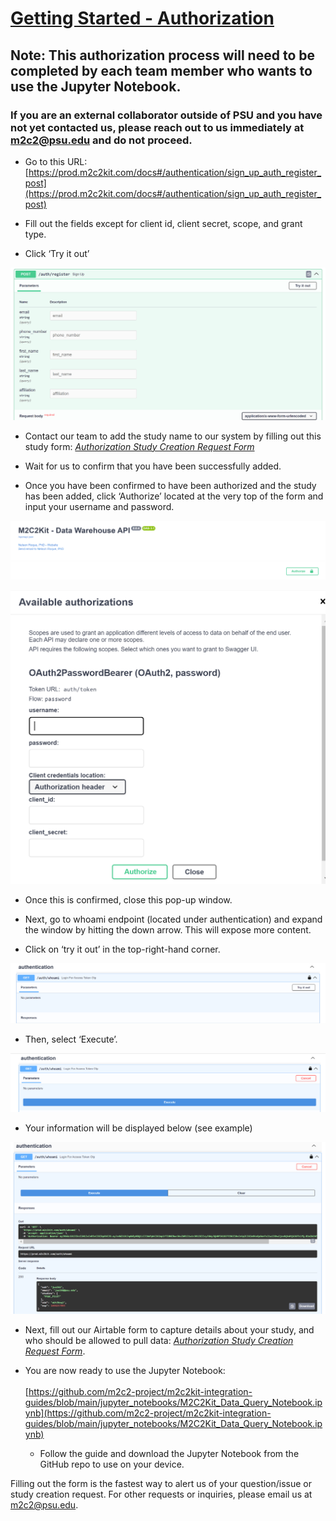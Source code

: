# <span style="text-decoration:underline;">Getting Started - Authorization</span>



## Note: This authorization process will need to be completed by each team member who wants to use the Jupyter Notebook. 

### If you are an external collaborator outside of PSU and you have not yet contacted us, please reach out to us immediately at m2c2@psu.edu and do not proceed.  

* Go to this URL: [https://prod.m2c2kit.com/docs#/authentication/sign_up_auth_register_post](https://prod.m2c2kit.com/docs#/authentication/sign_up_auth_register_post)  

* Fill out the fields except for client id, client secret, scope, and grant type. 

* Click ‘Try it out’  

![Click ‘Try it out’](authorize_register.png "Click ‘Try it out’")

* Contact our team to add the study name to our system by filling out this study form: *[Authorization Study Creation Request Form](https://airtable.com/app0JQhjqc5VNZMpZ/shrAqgkD5GD3hHOKI)*  

* Wait for us to confirm that you have been successfully added. 
* Once you have been confirmed to have been authorized and the study has been added, click ‘Authorize’ located at the very top of the form and input your username and password.  

![Once you have been confirmed to have been authorized and the study has been added, click ‘Authorize’ located at the very top of the form and input your username and password.](authorize_register2.png "Once you have been confirmed to have been authorized and the study has been added, click ‘Authorize’ located at the very top of the form and input your username and password.")

![Once you have been confirmed to have been authorized and the study has been added, click ‘Authorize’ located at the very top of the form and input your username and password.](authorize_register3.png "Once you have been confirmed to have been authorized and the study has been added, click ‘Authorize’ located at the very top of the form and input your username and password.")

* Once this is confirmed, close this pop-up window.  

* Next, go to whoami endpoint (located under authentication) and expand the window by hitting the down arrow. This will expose more content.
   
* Click on ‘try it out’ in the top-right-hand corner.



![Click on ‘try it out’ in the top-right-hand corner.](authorize_register4.png "Click on ‘try it out’ in the top-right-hand corner.")



* Then, select ‘Execute’. 




![Then, select ‘Execute’.](authorize_register5.png "Then, select ‘Execute’.")




* Your information will be displayed below (see example)


![Your information will be displayed below (see example)](authorize_register6.png "Your information will be displayed below (see example)")

* Next, fill out our Airtable form to capture details about your study, and who should be allowed to pull data: *[Authorization Study Creation Request Form](https://airtable.com/app0JQhjqc5VNZMpZ/shrAqgkD5GD3hHOKI)*.
* You are now ready to use the Jupyter Notebook:  \
 \
[https://github.com/m2c2-project/m2c2kit-integration-guides/blob/main/jupyter_notebooks/M2C2Kit_Data_Query_Notebook.ipynb](https://github.com/m2c2-project/m2c2kit-integration-guides/blob/main/jupyter_notebooks/M2C2Kit_Data_Query_Notebook.ipynb)  

    * Follow the guide and download the Jupyter Notebook from the GitHub repo to use on your device.  

Filling out the form is the fastest way to alert us of your question/issue or study creation request. For other requests or inquiries, please email us at m2c2@psu.edu. 
